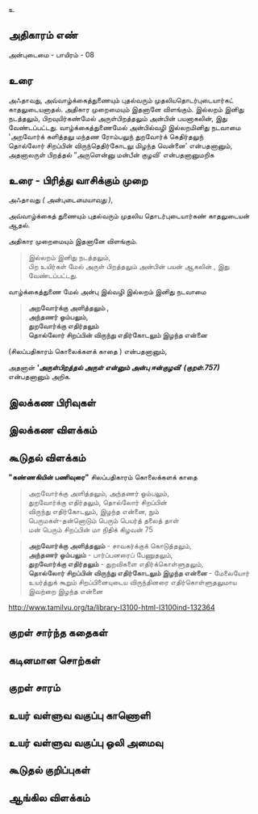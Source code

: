 உ


## அதிகாரம் எண்

அன்புடைமை - பாயிரம் - 08
## உரை

அஃதாவது, அவ்வாழ்க்கைத்துணையும் புதல்வரும் முதலியதொடர்புடையார்கட் காதலுடையனாதல். அதிகார முறைமையும் இதனானே விளங்கும். இல்லறம் இனிது நடத்தலும், பிறவுயிர்கண்மேல் அருள்பிறத்தலும் அன்பின் பயனாகலின், இது வேண்டப்பட்டது. வாழ்க்கைத்துணைமேல் அன்பில்வழி இல்லறமினிது நடவாமை 'அறவோர்க் களித்தலு மந்தண ரோம்பலுந் துறவோர்க் கெதிர்தலுந்  
தொல்லோர் சிறப்பின் விருந்தெதிர்கோடலு மிழந்த வென்னை' என்பதனானும், அதனாலருள் பிறத்தல் “அருளென்னு மன்பீன் குழவி'  என்பதனானுமறிக

## உரை - பிரித்து வாசிக்கும் முறை

அஃதாவது _( அன்புடைமையாவது )_,  

அவ்வாழ்க்கைத் துணையும் புதல்வரும் முதலிய தொடர்புடையார்கண் காதலுடையன் ஆதல்.  

அதிகார முறைமையும் இதனானே விளங்கும்.  

>இல்லறம் இனிது நடத்தலும்,  
>பிற உயிர்கள் மேல் அருள் பிறத்தலும் அன்பின் பயன் ஆகலின் , இது வேண்டப்பட்டது.  

வாழ்க்கைத்துணை மேல் அன்பு இல்வழி இல்லறம் இனிது நடவாமை  

>**அறவோர்க்கு அளித்தலும் ,  
>அந்தணர் ஓம்பலும்,  
>துறவோர்க்கு எதிர்தலும்  
>தொல்லோர் சிறப்பின் விருந்து எதிர்கோடலும் இழந்த என்னை**  

(சிலப்பதிகாரம் கொலைக்களக் காதை ) என்பதனானும்,  

அதனான் **_'அருள்பிறத்தல் அருள் என்னும் அன்பு ஈன்குழவி' (குறள்.757)_** என்பதனானும் அறிக.

## இலக்கண பிரிவுகள் 


## இலக்கண விளக்கம்


## கூடுதல் விளக்கம்

**"கண்ணகியின் பணிவுரை"** சிலப்பதிகாரம்  கொலைக்களக் காதை 

>அறவோர்க்கு அளித்தலும், அந்தணர் ஓம்பலும்,  
>துறவோர்க்கு எதிர்தலும், தொல்லோர் சிறப்பின்  
>விருந்து எதிர்கோடலும், இழந்த என்னை, நும்  
>பெருமகள்-தன்னொடும் பெரும் பெயர்த் தலைத் தாள்  
>மன் பெரும் சிறப்பின் மா நிதிக் கிழவன் 75  

>**அறவோர்க்கு அளித்தலும்** - சாவகர்க்குக் கொடுத்தலும்,  
>**அந்தணர் ஓம்பலும்** - பார்ப்பனரைப் பேணுதலும்,  
>**துறவோர்க்கு எதிர்தலும்** - துறவிகளை எதிர்க்கொள்ளுதலும்,  
>**தொல்லோர் சிறப்பின் விருந்து எதிர்கோடலும் இழந்த என்னை** - மேலையோர் உயர்த்துக் கூறும் சிறப்பினையுடைய விருந்தினரை எதிர்கொள்ளுதலுமாய இவற்றை இழந்த என்னை  

http://www.tamilvu.org/ta/library-l3100-html-l3100ind-132364

## குறள் சார்ந்த கதைகள் 


## கடினமான சொற்கள்


## குறள் சாரம் 


## உயர் வள்ளுவ வகுப்பு காணொளி


## உயர் வள்ளுவ வகுப்பு ஒலி அமைவு 


## கூடுதல் குறிப்புகள்


## ஆங்கில விளக்கம்
